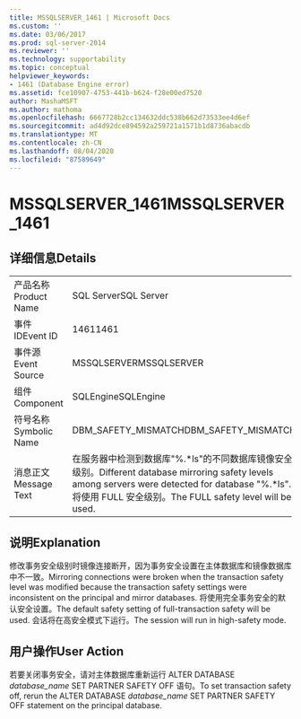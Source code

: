 ```yaml
---
title: MSSQLSERVER_1461 | Microsoft Docs
ms.custom: ''
ms.date: 03/06/2017
ms.prod: sql-server-2014
ms.reviewer: ''
ms.technology: supportability
ms.topic: conceptual
helpviewer_keywords:
- 1461 (Database Engine error)
ms.assetid: fce10907-4753-441b-b624-f28e00ed7520
author: MashaMSFT
ms.author: mathoma
ms.openlocfilehash: 6667728b2cc134632ddc538b662d73533ee4d6ef
ms.sourcegitcommit: ad4d92dce894592a259721a1571b1d8736abacdb
ms.translationtype: MT
ms.contentlocale: zh-CN
ms.lasthandoff: 08/04/2020
ms.locfileid: "87589649"
---
```

# <a name="mssqlserver_1461"></a><span data-ttu-id="ce403-102">MSSQLSERVER_1461</span><span class="sxs-lookup"><span data-stu-id="ce403-102">MSSQLSERVER_1461</span></span>
    
## <a name="details"></a><span data-ttu-id="ce403-103">详细信息</span><span class="sxs-lookup"><span data-stu-id="ce403-103">Details</span></span>  
  
|||  
|-|-|  
|<span data-ttu-id="ce403-104">产品名称</span><span class="sxs-lookup"><span data-stu-id="ce403-104">Product Name</span></span>|<span data-ttu-id="ce403-105">SQL Server</span><span class="sxs-lookup"><span data-stu-id="ce403-105">SQL Server</span></span>|  
|<span data-ttu-id="ce403-106">事件 ID</span><span class="sxs-lookup"><span data-stu-id="ce403-106">Event ID</span></span>|<span data-ttu-id="ce403-107">1461</span><span class="sxs-lookup"><span data-stu-id="ce403-107">1461</span></span>|  
|<span data-ttu-id="ce403-108">事件源</span><span class="sxs-lookup"><span data-stu-id="ce403-108">Event Source</span></span>|<span data-ttu-id="ce403-109">MSSQLSERVER</span><span class="sxs-lookup"><span data-stu-id="ce403-109">MSSQLSERVER</span></span>|  
|<span data-ttu-id="ce403-110">组件</span><span class="sxs-lookup"><span data-stu-id="ce403-110">Component</span></span>|<span data-ttu-id="ce403-111">SQLEngine</span><span class="sxs-lookup"><span data-stu-id="ce403-111">SQLEngine</span></span>|  
|<span data-ttu-id="ce403-112">符号名称</span><span class="sxs-lookup"><span data-stu-id="ce403-112">Symbolic Name</span></span>|<span data-ttu-id="ce403-113">DBM_SAFETY_MISMATCH</span><span class="sxs-lookup"><span data-stu-id="ce403-113">DBM_SAFETY_MISMATCH</span></span>|  
|<span data-ttu-id="ce403-114">消息正文</span><span class="sxs-lookup"><span data-stu-id="ce403-114">Message Text</span></span>|<span data-ttu-id="ce403-115">在服务器中检测到数据库"%.\*ls"的不同数据库镜像安全级别。</span><span class="sxs-lookup"><span data-stu-id="ce403-115">Different database mirroring safety levels among servers were detected for database "%.\*ls".</span></span> <span data-ttu-id="ce403-116">将使用 FULL 安全级别。</span><span class="sxs-lookup"><span data-stu-id="ce403-116">The FULL safety level will be used.</span></span>|  
  
## <a name="explanation"></a><span data-ttu-id="ce403-117">说明</span><span class="sxs-lookup"><span data-stu-id="ce403-117">Explanation</span></span>  
 <span data-ttu-id="ce403-118">修改事务安全级别时镜像连接断开，因为事务安全设置在主体数据库和镜像数据库中不一致。</span><span class="sxs-lookup"><span data-stu-id="ce403-118">Mirroring connections were broken when the transaction safety level was modified because the transaction safety settings were inconsistent on the principal and mirror databases.</span></span> <span data-ttu-id="ce403-119">将使用完全事务安全的默认安全设置。</span><span class="sxs-lookup"><span data-stu-id="ce403-119">The default safety setting of full-transaction safety will be used.</span></span> <span data-ttu-id="ce403-120">会话将在高安全模式下运行。</span><span class="sxs-lookup"><span data-stu-id="ce403-120">The session will run in high-safety mode.</span></span>  
  
## <a name="user-action"></a><span data-ttu-id="ce403-121">用户操作</span><span class="sxs-lookup"><span data-stu-id="ce403-121">User Action</span></span>  
 <span data-ttu-id="ce403-122">若要关闭事务安全，请对主体数据库重新运行 ALTER DATABASE *database_name* SET PARTNER SAFETY OFF 语句。</span><span class="sxs-lookup"><span data-stu-id="ce403-122">To set transaction safety off, rerun the ALTER DATABASE *database_name* SET PARTNER SAFETY OFF statement on the principal database.</span></span>  
  
  
